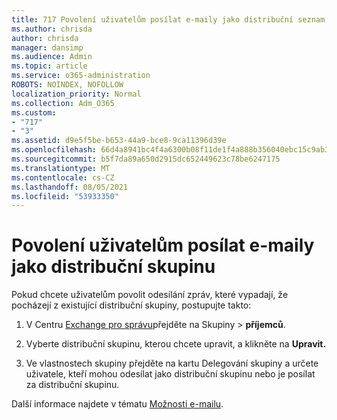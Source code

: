 ```yaml
---
title: 717 Povolení uživatelům posílat e-maily jako distribuční seznam
ms.author: chrisda
author: chrisda
manager: dansimp
ms.audience: Admin
ms.topic: article
ms.service: o365-administration
ROBOTS: NOINDEX, NOFOLLOW
localization_priority: Normal
ms.collection: Adm_O365
ms.custom:
- "717"
- "3"
ms.assetid: d9e5f5be-b653-44a9-bce8-9ca11396d39e
ms.openlocfilehash: 66d4a8941bc4f4a6300b08f11de1f4a888b356040ebc15c9ab37677d19da82c4
ms.sourcegitcommit: b5f7da89a650d2915dc652449623c78be6247175
ms.translationtype: MT
ms.contentlocale: cs-CZ
ms.lasthandoff: 08/05/2021
ms.locfileid: "53933350"
---
```

# <a name="allow-users-to-send-email-as-a-distribution-group"></a>Povolení uživatelům posílat e-maily jako distribuční skupinu

Pokud chcete uživatelům povolit odesílání zpráv, které vypadají, že pocházejí z existující distribuční skupiny, postupujte takto:

1. V Centru [Exchange pro správu](https://outlook.office365.com/ecp/)přejděte na Skupiny  \> **příjemců**.

2. Vyberte distribuční skupinu, kterou chcete upravit, a klikněte na **Upravit.**

3. Ve vlastnostech skupiny přejděte na  kartu Delegování skupiny a určete uživatele, kteří mohou odesílat jako distribuční skupinu nebo je posílat za distribuční skupinu.

Další informace najdete v tématu [Možnosti e-mailu](https://technet.microsoft.com/library/bb124513.aspx#groupdelegation).
